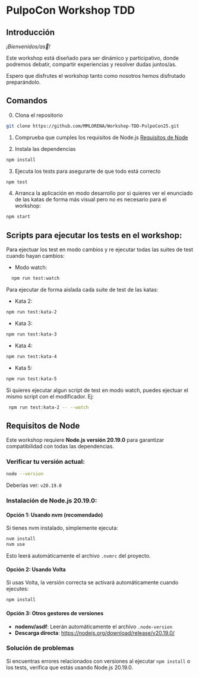 # PulpoCon Workshop TDD

## Introducción

_¡Bienvenidos/as🤩!_

Este workshop está diseñado para ser dinámico y participativo, donde podremos debatir, compartir experiencias y resolver
dudas juntos/as.

Espero que disfrutes el workshop tanto como nosotros hemos disfrutado preparándolo.

## Comandos

0. Clona el repositorio

```bash
git clone https://github.com/MMLORENA/Workshop-TDD-PulpoCon25.git
```

1. Comprueba que cumples los requisitos de Node.js [Requisitos de Node](#requisitos-de-node)

2. Instala las dependencias

```bash
npm install
```

3. Ejecuta los tests para asegurarte de que todo está correcto

```bash
npm test
```

4. Arranca la aplicación en modo desarrollo por si quieres ver el enunciado de las katas de forma más visual pero no es
   necesario para el workshop:

```bash
npm start
```

## Scripts para ejecutar los tests en el workshop:

Para ejectuar los test en modo cambios y re ejecutar todas las suites de test cuando hayan cambios:

- Modo watch: 
```bash
  npm run test:watch
  ```

Para ejecutar de forma aislada cada suite de test de las katas:

- Kata 2:
 ```bash
 npm run test:kata-2
 ```
- Kata 3: 
```bash
npm run test:kata-3
```
- Kata 4: 
```bash
npm run test:kata-4
```

- Kata 5: 
```bash
npm run test:kata-5
```

 Si quieres ejecutar algun script de test en modo watch, puedes ejectuar el mismo script con el modificador. Ej: 
 ```bash
  npm run test:kata-2 -- --watch
  ```



## Requisitos de Node

Este workshop requiere **Node.js versión 20.19.0** para garantizar compatibilidad con todas las dependencias.

### Verificar tu versión actual:
```bash
node --version
```
Deberías ver: `v20.19.0`

### Instalación de Node.js 20.19.0:

#### Opción 1: Usando nvm (recomendado)
Si tienes nvm instalado, simplemente ejecuta:
```bash
nvm install
nvm use
```
Esto leerá automáticamente el archivo `.nvmrc` del proyecto.

#### Opción 2: Usando Volta
Si usas Volta, la versión correcta se activará automáticamente cuando ejecutes:
```bash
npm install
```

#### Opción 3: Otros gestores de versiones
- **nodenv/asdf**: Leerán automáticamente el archivo `.node-version`
- **Descarga directa**: https://nodejs.org/download/release/v20.19.0/

### Solución de problemas
Si encuentras errores relacionados con versiones al ejecutar `npm install` o los tests, verifica que estás usando Node.js 20.19.0.
